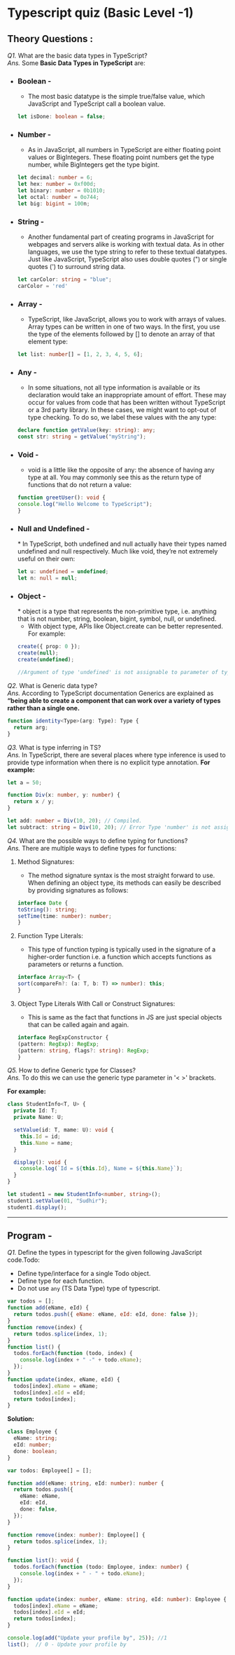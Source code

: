 # Typescript quiz (Basic Level -1) 

## **Theory Questions :**

_Q1._ What are the basic data types in TypeScript?<br>
_Ans._ Some <b>Basic Data Types in TypeScript</b> are:

* <h3>Boolean -</h3>

    * The most basic datatype is the simple true/false value, which JavaScript and TypeScript call a boolean value.

    ```TypeScript
    let isDone: boolean = false;
    ```
* <h3>Number -</h3>

    * As in JavaScript, all numbers in TypeScript are either floating point values or BigIntegers. These floating point numbers get the type number, while BigIntegers get the type bigint.

    ```TypeScript
    let decimal: number = 6;
    let hex: number = 0xf00d;
    let binary: number = 0b1010;
    let octal: number = 0o744;
    let big: bigint = 100n;
    ```
* <h3>String -</h3>

    * Another fundamental part of creating programs in JavaScript for webpages and servers alike is working with textual data. As in other languages, we use the type string to refer to these textual datatypes. Just like JavaScript, TypeScript also uses double quotes (") or single quotes (') to surround string data.

    ```TypeScript
    let carColor: string = "blue";
    carColor = 'red'
    ```
* <h3>Array -</h3>

    * TypeScript, like JavaScript, allows you to work with arrays of values. Array types can be written in one of two ways. In the first, you use the type of the elements followed by [] to denote an array of that element type:

    ```TypeScript
    let list: number[] = [1, 2, 3, 4, 5, 6];
    ```
* <h3>Any -</h3>

    * In some situations, not all type information is available or its declaration would take an inappropriate amount of effort. These may occur for values from code that has been written without TypeScript or a 3rd party library. In these cases, we might want to opt-out of type checking. To do so, we label these values with the any type:

    ```TypeScript
    declare function getValue(key: string): any;
    const str: string = getValue("myString");
    ```
* <h3>Void -</h3>

    * void is a little like the opposite of any: the absence of having any type at all. You may commonly see this as the return type of functions that do not return a value:

    ```TypeScript
    function greetUser(): void {
    console.log("Hello Welcome to TypeScript");
    }
    ```
* <h3>Null and Undefined -</h3>
    * In TypeScript, both undefined and null actually have their types named undefined and null respectively. Much like void, they’re not extremely useful on their own:

    ```TypeScript
    let u: undefined = undefined;
    let n: null = null;
    ```
* <h3>Object -</h3>
    * object is a type that represents the non-primitive type, i.e. anything that is not number, string, boolean, bigint, symbol, null, or undefined.

    * With object type, APIs like Object.create can be better represented. For example:

    ```TypeScript
    create({ prop: 0 });
    create(null);
    create(undefined);

    //Argument of type 'undefined' is not assignable to parameter of type 'object | null'.
    ```

_Q2._ What is Generic data type?<br>
_Ans._ According to TypeScript documentation Generics are explained as **“being able to create a component that can work over a variety of types rather than a single one.**

```TypeScript
function identity<Type>(arg: Type): Type {
  return arg;
}
```

_Q3._ What is type inferring in TS?<br>
_Ans._ In TypeScript, there are several places where type inference is used to provide type information when there is no explicit type annotation. 
**For example:**

```TypeScript
let a = 50;
```

```TypeScript
function Div(x: number, y: number) {
  return x / y;
}

let add: number = Div(10, 20); // Compiled.
let subtract: string = Div(10, 20); // Error Type 'number' is not assignable to type 'string'.
```

_Q4._ What are the possible ways to define typing for functions?<br>
_Ans._ There are multiple ways to define types for functions:

1. Method Signatures:

    * The method signature syntax is the most straight forward to use. When defining an object type, its methods can easily be described by providing signatures as follows:

    ```TypeScript
    interface Date {
    toString(): string;
    setTime(time: number): number;
    }
    ```

2. Function Type Literals:

    * This type of function typing is typically used in the signature of a higher-order function i.e. a function which accepts functions as parameters or returns a function.

    ```TypeScript
    interface Array<T> {
    sort(compareFn?: (a: T, b: T) => number): this;
    }
    ```


3. Object Type Literals With Call or Construct Signatures:

    * This is same as the fact that functions in JS are just special objects that can be called again and again.

    ```TypeScript
    interface RegExpConstructor {
    (pattern: RegExp): RegExp;
    (pattern: string, flags?: string): RegExp;
    }
    ```

_Q5._ How to define Generic type for Classes?<br>
_Ans._ To do this we can use the generic type parameter in '< >' brackets.

**For example:**

```TypeScript
class StudentInfo<T, U> {
  private Id: T;
  private Name: U;

  setValue(id: T, mame: U): void {
    this.Id = id;
    this.Name = name;
  }

  display(): void {
    console.log(`Id = ${this.Id}, Name = ${this.Name}`);
  }
}

let student1 = new StudentInfo<number, string>();
student1.setValue(01, "Sudhir");
student1.display();
```


***

## **Program -**
_Q1._ Define the types in typescript for the given following JavaScript code.Todo:
* Define type/interface for a single Todo object.
* Define type for each function.
* Do not use `any` (TS Data Type) type of typescript.

```JavaScript
var todos = [];
function add(eName, eId) {
  return todos.push({ eName: eName, eId: eId, done: false });
}
function remove(index) {
  return todos.splice(index, 1);
}
function list() {
  todos.forEach(function (todo, index) {
    console.log(index + " -" + todo.eName);
  });
}
function update(index, eName, eId) {
  todos[index].eName = eName;
  todos[index].eId = eId;
  return todos[index];
}
```

**Solution:**

```TypeScript
class Employee {
  eName: string;
  eId: number;
  done: boolean;
}

var todos: Employee[] = [];

function add(eName: string, eId: number): number {
  return todos.push({
    eName: eName,
    eId: eId,
    done: false,
  });
}

function remove(index: number): Employee[] {
  return todos.splice(index, 1);
}

function list(): void {
  todos.forEach(function (todo: Employee, index: number) {
    console.log(index + " - " + todo.eName);
  });
}

function update(index: number, eName: string, eId: number): Employee {
  todos[index].eName = eName;
  todos[index].eId = eId;
  return todos[index];
}

console.log(add("Update your profile by", 25)); //1
list();  // 0 - Update your profile by
```
